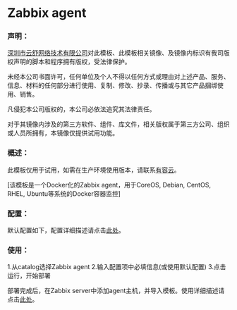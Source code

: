 # Zabbix agent

### 声明：

<a href="http://www.youruncloud.com" target="_blank">深圳市云舒网络技术有限公司</a>对此模板、此模板相关镜像、及镜像内标识有我司版权声明的脚本和程序拥有版权，受法律保护。

未经本公司书面许可，任何单位及个人不得以任何方式或理由对上述产品、服务、信息、材料的任何部分进行使用、复制、修改、抄录、传播或与其它产品捆绑使用、销售。

凡侵犯本公司版权的，本公司必依法追究其法律责任。

对于其镜像内涉及的第三方软件、组件、库文件，相关版权属于第三方公司、组织或人员所拥有，本镜像仅提供试用功能。

### 概述：

此模板仅用于试用，如需在生产环境使用版本，请联系<a href="http://www.youruncloud.com" target="_blank">有容云</a>。

[该模板是一个Docker化的Zabbix agent，用于CoreOS, Debian, CentOS, RHEL, Ubuntu等系统的Docker容器监控]

### 配置：

默认配置如下，配置详细描述请点击<a href="http://www.youruncloud.com/help/77.html" target="_blank">此处</a>。

### 使用：

1.从catalog选择Zabbix agent
2.输入配置项中必填信息(或使用默认配置)
3.点击运行，开始部署

部署完成后，在Zabbix server中添加agent主机，并导入模板。使用详细描述请点击<a href="http://www.youruncloud.com/help/77.html" target="_blank">此处</a>。
 
